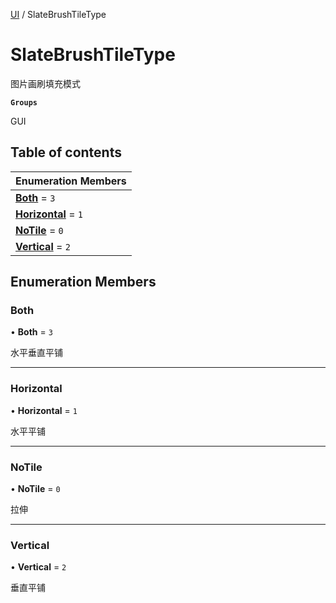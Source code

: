 [UI](../modules/UI.UI.md) / SlateBrushTileType

# SlateBrushTileType <Badge type="tip" text="Enumeration" /> <Score text="SlateBrushTileType" />

图片画刷填充模式

**`Groups`**

GUI

## Table of contents

| Enumeration Members |
| :-----|
| **[Both](UI.SlateBrushTileType.md#both)** = ``3`` <br> |
| **[Horizontal](UI.SlateBrushTileType.md#horizontal)** = ``1`` <br> |
| **[NoTile](UI.SlateBrushTileType.md#notile)** = ``0`` <br> |
| **[Vertical](UI.SlateBrushTileType.md#vertical)** = ``2`` <br> |

## Enumeration Members

### Both <Score text="Both" /> 

• **Both** = ``3``

水平垂直平铺

___

### Horizontal <Score text="Horizontal" /> 

• **Horizontal** = ``1``

水平平铺

___

### NoTile <Score text="NoTile" /> 

• **NoTile** = ``0``

拉伸

___

### Vertical <Score text="Vertical" /> 

• **Vertical** = ``2``

垂直平铺
